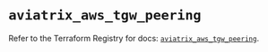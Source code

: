 # `aviatrix_aws_tgw_peering`

Refer to the Terraform Registry for docs: [`aviatrix_aws_tgw_peering`](https://registry.terraform.io/providers/aviatrixsystems/aviatrix/8.1.10/docs/resources/aws_tgw_peering).
